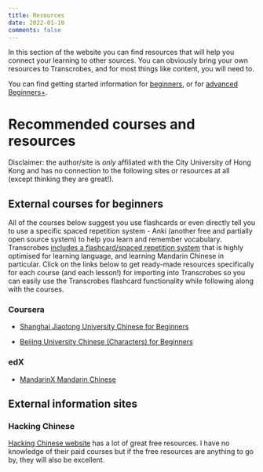 ```yaml
---
title: Resources
date: 2022-01-10
comments: false
---
```


In this section of the website you can find resources that will help you connect your learning to other sources. You can obviously bring your own resources to Transcrobes, and for most things like content, you will need to.

You can find getting started information for [beginners](/page/software/learn/getting-started-beginner), or for [advanced Beginners+](/page/software/learn/getting-started-intermediate).

# Recommended courses and resources

Disclaimer: the author/site is *only* affiliated with the City University of Hong Kong and has no connection to the following sites or resources at all (except thinking they are great!).

## External courses for beginners

All of the courses below suggest you use flashcards or even directly tell you to use a specific spaced repetition system - Anki (another free and partially open source system) to help you learn and remember vocabulary. Transcrobes [includes a flashcard/spaced repetition system](/page/software/learn/repetrobes) that is highly optimised for learning language, and learning Mandarin Chinese in particular. Click on the links below to get ready-made resources specifically for each course (and each lesson!) for importing into Transcrobes so you can easily use the Transcrobes flashcard functionality while following along with the courses.

### Coursera

- [Shanghai Jiaotong University Chinese for Beginners](/page/software/resources/jiaoda)

- [Beijing University Chinese (Characters) for Beginners](/page/software/resources/beida)

### edX

- [MandarinX Mandarin Chinese](/page/software/resources/mandarinx)

## External information sites

### Hacking Chinese
[Hacking Chinese website](https://www.hackingchinese.com/) has a lot of great free resources. I have no knowledge of their paid courses but if the free resources are anything to go by, they will also be excellent.

